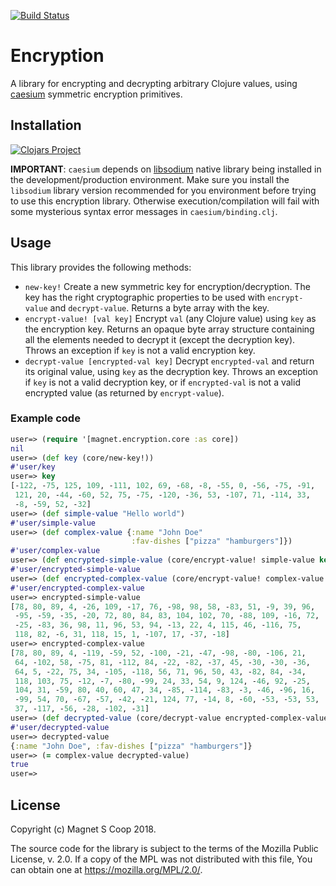 [![Build Status](https://travis-ci.org/magnetcoop/encryption.svg?branch=master)](https://travis-ci.org/magnetcoop/encryption)
# Encryption

A library for encrypting and decrypting arbitrary Clojure values,
using [caesium](https://github.com/lvh/caesium) symmetric encryption
primitives.

## Installation

[![Clojars Project](https://clojars.org/magnet/encryption/latest-version.svg)](https://clojars.org/magnet/encryption)

**IMPORTANT**: `caesium` depends on
[libsodium](https://github.com/jedisct1/libsodium) native library
being installed in the development/production environment. Make sure
you install the `libsodium` library version recommended for you
environment before trying to use this encryption library. Otherwise
execution/compilation will fail with some mysterious syntax error messages
in `caesium/binding.clj`.

## Usage

This library provides the following methods:

* `new-key!` Create a new symmetric key for encryption/decryption. The
  key has the right cryptographic properties to be used with
  `encrypt-value` and `decrypt-value`. Returns a byte array with the
  key.
* `encrypt-value! [val key]` Encrypt `val` (any Clojure value)
  using `key` as the encryption key. Returns an opaque byte
  array structure containing all the elements needed to decrypt it
  (except the decryption key). Throws an exception if `key` is
  not a valid encryption key.
* `decrypt-value [encrypted-val key]` Decrypt `encrypted-val`
  and return its original value, using `key` as the decryption
  key. Throws an exception if `key` is not a valid decryption
  key, or if `encrypted-val` is not a valid encrypted value (as
  returned by `encrypt-value`).

### Example code

``` clojure
user=> (require '[magnet.encryption.core :as core])
nil
user=> (def key (core/new-key!))
#'user/key
user=> key
[-122, -75, 125, 109, -111, 102, 69, -68, -8, -55, 0, -56, -75, -91,
 121, 20, -44, -60, 52, 75, -75, -120, -36, 53, -107, 71, -114, 33,
 -8, -59, 52, -32]
user=> (def simple-value "Hello world")
#'user/simple-value
user=> (def complex-value {:name "John Doe"
                           :fav-dishes ["pizza" "hamburgers"]})
#'user/complex-value
user=> (def encrypted-simple-value (core/encrypt-value! simple-value key))
#'user/encrypted-simple-value
user=> (def encrypted-complex-value (core/encrypt-value! complex-value key))
#'user/encrypted-complex-value
user=> encrypted-simple-value
[78, 80, 89, 4, -26, 109, -17, 76, -98, 98, 58, -83, 51, -9, 39, 96,
 -95, -59, -35, -20, 72, 80, 84, 83, 104, 102, 70, -88, 109, -16, 72,
 -25, -83, 36, 98, 11, 96, 53, 94, -13, 22, 4, 115, 46, -116, 75,
 118, 82, -6, 31, 118, 15, 1, -107, 17, -37, -18]
user=> encrypted-complex-value
[78, 80, 89, 4, -119, -59, 52, -100, -21, -47, -98, -80, -106, 21,
 64, -102, 58, -75, 81, -112, 84, -22, -82, -37, 45, -30, -30, -36,
 64, 5, -22, 75, 34, -105, -118, 56, 71, 96, 50, 43, -82, 84, -34,
 118, 103, 75, -12, -7, -80, -99, 24, 33, 54, 9, 124, -46, 92, -25,
 104, 31, -59, 80, 40, 60, 47, 34, -85, -114, -83, -3, -46, -96, 16,
 -99, 54, 70, -67, -57, -42, -21, 124, 77, -14, 8, -60, -53, -53, 53,
 37, -117, -56, -28, -102, -31]
user=> (def decrypted-value (core/decrypt-value encrypted-complex-value key))
#'user/decrypted-value
user=> decrypted-value
{:name "John Doe", :fav-dishes ["pizza" "hamburgers"]}
user=> (= complex-value decrypted-value)
true
user=> 
```

## License

Copyright (c) Magnet S Coop 2018.

The source code for the library is subject to the terms of the Mozilla
Public License, v. 2.0. If a copy of the MPL was not distributed with
this file, You can obtain one at https://mozilla.org/MPL/2.0/.
